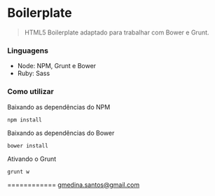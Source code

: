 # Boilerplate

> HTML5 Boilerplate adaptado para trabalhar com Bower e Grunt.

### Linguagens

- Node: NPM, Grunt e Bower
- Ruby: Sass

### Como utilizar

Baixando as dependências do NPM

```shell
npm install
```

Baixando as dependências do Bower

```shell
bower install
```

Ativando o Grunt

```shell
grunt w
```

============
gmedina.santos@gmail.com